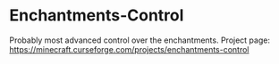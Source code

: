 # Enchantments-Control
Probably most advanced control over the enchantments.
Project page: https://minecraft.curseforge.com/projects/enchantments-control
